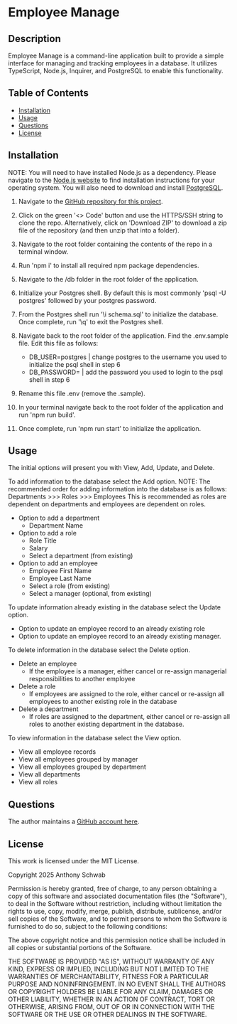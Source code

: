 # Employee Manage

## Description

Employee Manage is a command-line application built to provide a simple interface for managing and tracking employees in a database. It utilizes TypeScript, Node.js, Inquirer, and PostgreSQL to enable this functionality.

## Table of Contents

- [Installation](#installation)
- [Usage](#usage)
- [Questions](#questions)
- [License](#license)

## Installation

NOTE: You will need to have installed Node.js as a dependency. Please navigate to the [Node.js website](https://nodejs.org) to find installation instructions for your operating system. You will also need to download and install [PostgreSQL](https://www.postgresql.org).

1. Navigate to the [GitHub repository for this project](https://github.com/ant-codes-42/employee-manage).

2. Click on the green '<> Code' button and use the HTTPS/SSH string to clone the repo. Alternatively, click on 'Download ZIP' to download a zip file of the repository (and then unzip that into a folder).

3. Navigate to the root folder containing the contents of the repo in a terminal window.

4. Run 'npm i' to install all required npm package dependencies.

5. Navigate to the /db folder in the root folder of the application.

6. Initialize your Postgres shell. By default this is most commonly 'psql -U postgres' followed by your postgres password.

7. From the Postgres shell run '\i schema.sql' to initialize the database. Once complete, run '\q' to exit the Postgres shell.

8. Navigate back to the root folder of the application. Find the .env.sample file. Edit this file as follows:
    - DB_USER=postgres | change postgres to the username you used to initialize the psql shell in step 6
    - DB_PASSWORD= | add the password you used to login to the psql shell in step 6

9. Rename this file .env (remove the .sample).

10. In your terminal navigate back to the root folder of the application and run 'npm run build'.

11. Once complete, run 'npm run start' to initialize the application.

## Usage

The initial options will present you with View, Add, Update, and Delete.

To add information to the database select the Add option.
NOTE: The recommended order for adding information into the database is as follows:
Departments >>> Roles >>> Employees
This is recommended as roles are dependent on departments and employees are dependent on roles.
- Option to add a department
    - Department Name
- Option to add a role
    - Role Title
    - Salary
    - Select a department (from existing)
- Option to add an employee
    - Employee First Name
    - Employee Last Name
    - Select a role (from existing)
    - Select a manager (optional, from existing)

To update information already existing in the database select the Update option.
- Option to update an employee record to an already existing role
- Option to update an employee record to an already existing manager.

To delete information in the database select the Delete option.
- Delete an employee
    - If the employee is a manager, either cancel or re-assign managerial responsibilities to another employee
- Delete a role
    - If employees are assigned to the role, either cancel or re-assign all employees to another existing role in the database
- Delete a department
    - If roles are assigned to the department, either cancel or re-assign all roles to another existing department in the database.

To view information in the database select the View option.
- View all employee records
- View all employees grouped by manager
- View all employees grouped by department
- View all departments
- View all roles

## Questions

The author maintains a [GitHub account here](https://github.com/ant-codes-42).

## License

This work is licensed under the MIT License.

Copyright 2025 Anthony Schwab

Permission is hereby granted, free of charge, to any person obtaining a copy
of this software and associated documentation files (the "Software"), to deal
in the Software without restriction, including without limitation the rights
to use, copy, modify, merge, publish, distribute, sublicense, and/or sell
copies of the Software, and to permit persons to whom the Software is
furnished to do so, subject to the following conditions:

The above copyright notice and this permission notice shall be included in all
copies or substantial portions of the Software.

THE SOFTWARE IS PROVIDED "AS IS", WITHOUT WARRANTY OF ANY KIND,
EXPRESS OR IMPLIED, INCLUDING BUT NOT LIMITED TO THE WARRANTIES OF
MERCHANTABILITY, FITNESS FOR A PARTICULAR PURPOSE AND NONINFRINGEMENT.
IN NO EVENT SHALL THE AUTHORS OR COPYRIGHT HOLDERS BE LIABLE FOR ANY CLAIM,
DAMAGES OR OTHER LIABILITY, WHETHER IN AN ACTION OF CONTRACT, TORT OR
OTHERWISE, ARISING FROM, OUT OF OR IN CONNECTION WITH THE SOFTWARE OR THE USE
OR OTHER DEALINGS IN THE SOFTWARE.

